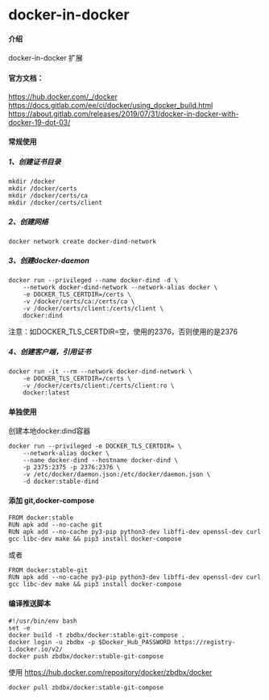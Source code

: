 # docker-in-docker

#### 介绍
docker-in-docker 扩展

#### 官方文档：
https://hub.docker.com/_/docker
https://docs.gitlab.com/ee/ci/docker/using_docker_build.html
https://about.gitlab.com/releases/2019/07/31/docker-in-docker-with-docker-19-dot-03/


#### 常规使用

##### 1、创建证书目录
``` shell
mkdir /docker
mkdir /docker/certs
mkdir /docker/certs/ca
mkdir /docker/certs/client
```

##### 2、创建网络
``` docker
docker network create docker-dind-network
```

##### 3、创建docker-daemon
``` docker
docker run --privileged --name docker-dind -d \
    --network docker-dind-network --network-alias docker \
    -e DOCKER_TLS_CERTDIR=/certs \
    -v /docker/certs/ca:/certs/ca \
    -v /docker/certs/client:/certs/client \
    docker:dind
```

注意：如DOCKER_TLS_CERTDIR=空，使用的2376，否则使用的是2376

##### 4、创建客户端，引用证书
``` docker
docker run -it --rm --network docker-dind-network \
    -e DOCKER_TLS_CERTDIR=/certs \
    -v /docker/certs/client:/certs/client:ro \
    docker:latest
```

#### 单独使用 
创建本地docker:dind容器
``` docker
docker run --privileged -e DOCKER_TLS_CERTDIR= \
    --network-alias docker \
    --name docker-dind --hostname docker-dind \
    -p 2375:2375 -p 2376:2376 \
    -v /etc/docker/daemon.json:/etc/docker/daemon.json \ 
    -d docker:stable-dind
```

#### 添加 git,docker-compose
``` docker
FROM docker:stable
RUN apk add --no-cache git
RUN apk add --no-cache py3-pip python3-dev libffi-dev openssl-dev curl gcc libc-dev make && pip3 install docker-compose
```
或者
``` docker
FROM docker:stable-git
RUN apk add --no-cache py3-pip python3-dev libffi-dev openssl-dev curl gcc libc-dev make && pip3 install docker-compose
```

#### 编译推送脚本
``` shell
#!/usr/bin/env bash
set -e
docker build -t zbdbx/docker:stable-git-compose .
docker login -u zbdbx -p $Docker_Hub_PASSWORD https://registry-1.docker.io/v2/
docker push zbdbx/docker:stable-git-compose
```
使用  https://hub.docker.com/repository/docker/zbdbx/docker
``` shell
docker pull zbdbx/docker:stable-git-compose
```